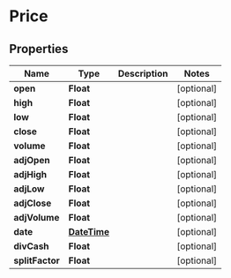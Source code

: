 
# Price

## Properties
Name | Type | Description | Notes
------------ | ------------- | ------------- | -------------
**open** | **Float** |  |  [optional]
**high** | **Float** |  |  [optional]
**low** | **Float** |  |  [optional]
**close** | **Float** |  |  [optional]
**volume** | **Float** |  |  [optional]
**adjOpen** | **Float** |  |  [optional]
**adjHigh** | **Float** |  |  [optional]
**adjLow** | **Float** |  |  [optional]
**adjClose** | **Float** |  |  [optional]
**adjVolume** | **Float** |  |  [optional]
**date** | [**DateTime**](DateTime.md) |  |  [optional]
**divCash** | **Float** |  |  [optional]
**splitFactor** | **Float** |  |  [optional]



